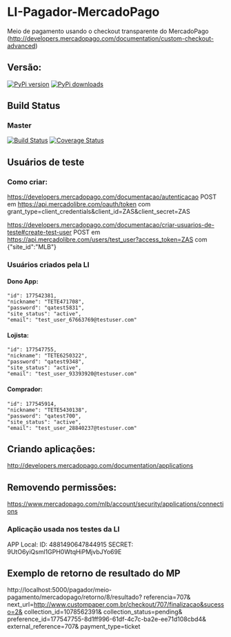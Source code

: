 # LI-Pagador-MercadoPago

Meio de pagamento usando o checkout transparente do MercadoPago (http://developers.mercadopago.com/documentation/custom-checkout-advanced)


## Versão:

[![PyPi version](https://pypip.in/version/li-pagador-mercadopago-transparente/badge.svg?text=versão)](https://pypi.python.org/pypi/li-pagador-mercadopago-transparente)
[![PyPi downloads](https://pypip.in/download/li-pagador-mercadopago-transparente/badge.svg)](https://pypi.python.org/pypi/li-pagador-mercadopago-transparente)


## Build Status

### Master

[![Build Status](https://travis-ci.org/lojaintegrada/LI-Pagador-MercadoPago-Transparente.svg?branch=master)](https://travis-ci.org/lojaintegrada/LI-Pagador-MercadoPago-Transparente)
[![Coverage Status](https://coveralls.io/repos/lojaintegrada/LI-Pagador-MercadoPago-Transparente/badge.svg?branch=master)](https://coveralls.io/r/lojaintegrada/LI-Pagador-MercadoPago-Transparente?branch=master)


## Usuários de teste

### Como criar:

https://developers.mercadopago.com/documentacao/autenticacao
POST em https://api.mercadolibre.com/oauth/token
com grant_type=client_credentials&client_id=ZAS&client_secret=ZAS

https://developers.mercadopago.com/documentacao/criar-usuarios-de-teste#create-test-user
POST em https://api.mercadolibre.com/users/test_user?access_token=ZAS
com {"site_id":"MLB"}


### Usuários criados pela LI

#### Dono App:

    "id": 177542381,
    "nickname": "TETE471708",
    "password": "qatest5831",
    "site_status": "active",
    "email": "test_user_67663769@testuser.com"

#### Lojista:
    "id": 177547755,
    "nickname": "TETE6250322",
    "password": "qatest9348",
    "site_status": "active",
    "email": "test_user_93393920@testuser.com"

#### Comprador:
    "id": 177545914,
    "nickname": "TETE5430138",
    "password": "qatest700",
    "site_status": "active",
    "email": "test_user_28840237@testuser.com"

## Criando aplicações:

http://developers.mercadopago.com/documentation/applications

## Removendo permissões:

https://www.mercadopago.com/mlb/account/security/applications/connections

### Aplicação usada nos testes da LI

APP Local:
ID: 4881490647844915
SECRET: 9UtO6yiQsml1GPH0WtqHiPMjvbJYo69E

## Exemplo de retorno de resultado do MP

http://localhost:5000/pagador/meio-pagamento/mercadopago/retorno/8/resultado?
    referencia=707&
    next_url=http://www.custompaper.com.br/checkout/707/finalizacao&sucesso=2&
    collection_id=1078562391&
    collection_status=pending&
    preference_id=177547755-8d1ff996-61df-4c7c-ba2e-ee71d108cbd4&
    external_reference=707&
    payment_type=ticket
